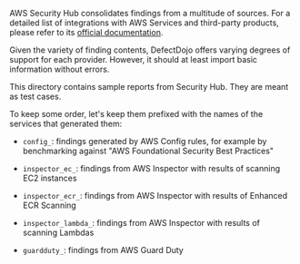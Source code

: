 AWS Security Hub consolidates findings from a multitude of sources. For a detailed list of integrations with AWS Services and third-party products, please refer to its [official documentation](https://docs.aws.amazon.com/securityhub/latest/userguide/securityhub-findings-providers.html).

Given the variety of finding contents, DefectDojo offers varying degrees of support for each provider. However, it should at least import basic information without errors.

This directory contains sample reports from Security Hub. They are meant as test cases.

To keep some order, let's keep them prefixed with the names of the services that generated them:

* `config_`: findings generated by AWS Config rules, for example by benchmarking against "AWS Foundational Security Best Practices"

* `inspector_ec_`: findings from AWS Inspector with results of scanning EC2 instances

* `inspector_ecr_`: findings from AWS Inspector with results of Enhanced ECR Scanning

* `inspector_lambda_`: findings from AWS Inspector with results of scanning Lambdas

* `guardduty_`: findings from AWS Guard Duty
